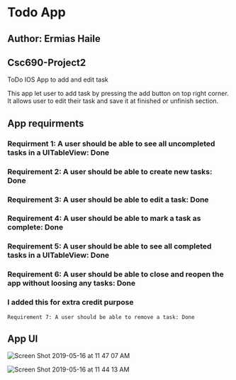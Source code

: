 
# Todo App

## Author: Ermias Haile 

## Csc690-Project2
ToDo IOS App to add and edit task 

 This app let user to add task by pressing the add button on top right corner. It allows user to edit their task and save it     at finished or unfinish section. 

## App requirments

###  Requirment  1: A user should be able to see all uncompleted tasks in a UITableView: Done 
### Requirement 2: A user should be able to create new tasks: Done 
### Requirement 3: A user should be able to edit a task: Done 
### Requirement 4: A user should be able to mark a task as complete: Done 
### Requirement 5: A user should be able to see all completed tasks in a UITableView: Done 
### Requirement 6: A user should be able to close and reopen the app without loosing any tasks: Done 

### I added this for extra credit purpose
    Requirement 7: A user should be able to remove a task: Done 

## App UI 

![Screen Shot 2019-05-16 at 11 47 07 AM](https://user-images.githubusercontent.com/37124434/57883169-4e323580-77da-11e9-9001-ab23c82ed46e.png)

![Screen Shot 2019-05-16 at 11 44 13 AM](https://user-images.githubusercontent.com/37124434/57883190-5e4a1500-77da-11e9-9f68-85e04572e9ea.png)

